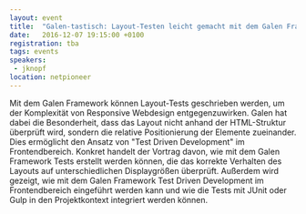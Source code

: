 ```yaml
---
layout: event
title:  "Galen-tastisch: Layout-Testen leicht gemacht mit dem Galen Framework"
date:   2016-12-07 19:15:00 +0100
registration: tba
tags: events
speakers: 
 - jknopf 
location: netpioneer 
---
```

 
Mit dem Galen Framework können Layout-Tests geschrieben werden, um der Komplexität von Responsive Webdesign entgegenzuwirken. Galen hat dabei die Besonderheit, dass das Layout nicht anhand der HTML-Struktur überprüft wird, sondern die relative Positionierung der Elemente zueinander. Dies ermöglicht den Ansatz von "Test Driven Development" im Frontendbereich. Konkret handelt der Vortrag davon, wie mit dem Galen Framework Tests erstellt werden können, die das korrekte Verhalten des Layouts auf unterschiedlichen Displaygrößen überprüft. Außerdem wird gezeigt, wie mit dem Galen Framework Test Driven Development im Frontendbereich eingeführt werden kann und wie die Tests mit JUnit oder Gulp in den Projektkontext integriert werden können.